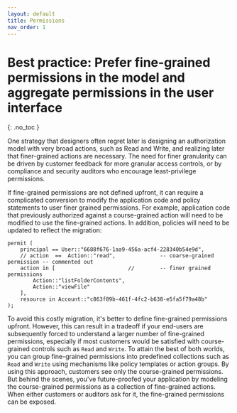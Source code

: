 ```yaml
---
layout: default
title: Permissions
nav_order: 1
---
```


# Best practice: Prefer fine-grained permissions in the model and aggregate permissions in the user interface

{: .no_toc }

One strategy that designers often regret later is designing an authorization model with very broad actions, such as Read and Write, and realizing later that finer-grained actions are necessary. The need for finer granularity can be driven by customer feedback for more granular access controls, or by compliance and security auditors who encourage least-privilege permissions.

If fine-grained permissions are not defined upfront, it can require a complicated conversion to modify the application code and policy statements to user finer grained permissions. For example, application code that previously authorized against a course-grained action will need to be modified to use the fine-grained actions. In addition, policies will need to be updated to reflect the migration:

```Cedar
permit (
    principal == User::"6688f676-1aa9-456a-acf4-228340b54e9d",
    // action  ==  Action::"read",              -- coarse-grained permission -- commented out
    action in [                       //        -- finer grained permissions
        Action::"listFolderContents", 
        Action::"viewFile"
    ],
    resource in Account::"c863f89b-461f-4fc2-b638-e5fa5f79a48b"
);
```

To avoid this costly migration, it's better to define fine-grained permissions upfront. However, this can result in a tradeoff if your end-users are subsequently forced to understand a larger number of fine-grained permissions, especially if most customers would be satisfied with course-grained controls such as `Read` and `Write`. To attain the best of both worlds, you can group fine-grained permissions into predefined collections such as `Read` and `Write` using mechanisms like policy templates or action groups. By using this approach, customers see only the course-grained permissions. But behind the scenes, you've future-proofed your application by modeling the course-grained permissions as a collection of fine-grained actions. When either customers or auditors ask for it, the fine-grained permissions can be exposed.

